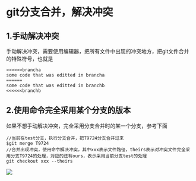 # git分支合并，解决冲突

## 1.手动解决冲突

手动解决冲突，需要使用编辑器，把所有文件中出现的冲突地方，把git文件合并的特殊符号，也就是

```shell
>>>>>>brancha
some code that was editted in brancha
======
some code that was editted in branchb
<<<<<<branchb
```



## 2.使用命令完全采用某个分支的版本

如果不想手动解决冲突，完全采用分支合并时的某一个分支，参考下面

```shell
//当前在test分支，执行分支合并，把T9724分支合并过来
$git merge T9724
//合并出现冲突，使用命令解决冲突，其中xxx表示文件路径，theirs表示对冲突文件完全采用分支T9724的处理，对应的还有ours，表示采用当前分支test的处理
git checkout xxx --theirs
```

![](http://ww1.sinaimg.cn/large/006edVQGly1g5nnvfir79j30un08c0v6.jpg)

